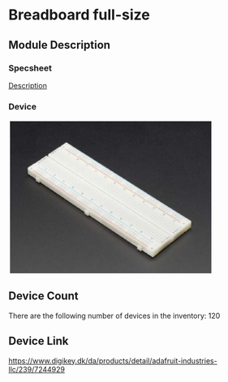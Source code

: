 # Breadboard full-size

## Module Description 



### Specsheet
[Description](../specsheets/breadboard-long.pdf)


### Device
<img src="../pictures/breadboard-long.png" alt="Picture of breadboard from above" title="Breadboard (long)" style="max-width: 400px">

## Device Count
There are the following number of devices in the inventory: 120

## Device Link
https://www.digikey.dk/da/products/detail/adafruit-industries-llc/239/7244929